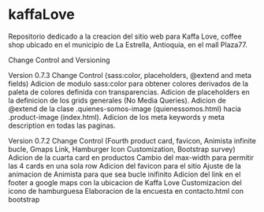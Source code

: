 # kaffaLove

  Repositorio dedicado a la creacion del sitio web para Kaffa Love, coffee shop ubicado en el municipio de La Estrella, Antioquia, en el mall Plaza77.



Change Control and Versioning

Version 0.7.3 Change Control (sass:color, placeholders, @extend and meta fields)
    Adicion de modulo sass:color para obtener colores derivados de la paleta de colores definida con transparencias.
    Adicion de placeholders en la definicion de los grids generales (No Media Queries).
    Adicion de @extend de la clase .quienes-somos-image (quienessomos.html) hacia .product-image (index.html).
    Adicion de los meta keywords y meta description en todas las paginas.


Version 0.7.2 Change Control (Fourth product card, favicon, Animista infinite bucle, Gmaps Link, Hamburger Icon Customization, Bootstrap survey)
    Adicion de la cuarta card en productos
    Cambio del max-width para permitir las 4 cards en una sola row
    Adicion del favicon para el sitio
    Ajuste de la animacion de Animista para que sea bucle inifinito
    Adicion del link en el footer a google maps con la ubicacion de Kaffa Love
    Customizacion del icono de hamburguesa
    Elaboracion de la encuesta en contacto.html con bootstrap
